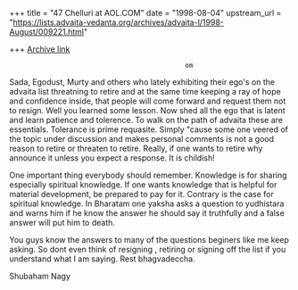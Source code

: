 +++
title = "47 Chelluri at AOL.COM"
date = "1998-08-04"
upstream_url = "https://lists.advaita-vedanta.org/archives/advaita-l/1998-August/009221.html"

+++
[Archive link](https://lists.advaita-vedanta.org/archives/advaita-l/1998-August/009221.html)

                                                om

Sada, Egodust, Murty and others who lately exhibiting their ego's on the
advaita list threatning to retire and at the same time keeping a ray of hope
and confidence inside, that people will come forward and request them not to
resign.   Well you learned some lesson. Now shed all the ego that is latent
and learn patience and tolerence.  To walk on the path of advaita these are
essentials.  Tolerance is prime requasite.  Simply "cause some one veered of
the topic under discussion and makes personal comments is not a good reason to
retire or threaten to retire.  Really, if one wants to retire why announce it
unless you expect a response.  It is childish!

One important thing everybody should remember.   Knowledge is for sharing
especially spiritual knowledge.  If one wants knowledge that is helpful for
material development, be prepared to pay for it.  Contrary is the case for
spiritual knowledge.
In Bharatam one yaksha asks a question to yudhistara and warns him if he know
the answer he should say it truthfully and a false answer will put him to
death.

You guys know the answers to many of the questions beginers like me keep
asking.  So dont even think of resigning , retiring or signing off the list if
you understand what I am saying.   Rest bhagvadeccha.


Shubaham                                                 Nagy

